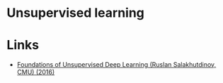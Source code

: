 # Unsupervised learning
# Links
- [Foundations of Unsupervised Deep Learning (Ruslan Salakhutdinov, CMU) (2016)](https://www.youtube.com/watch?v=rK6bchqeaN8)